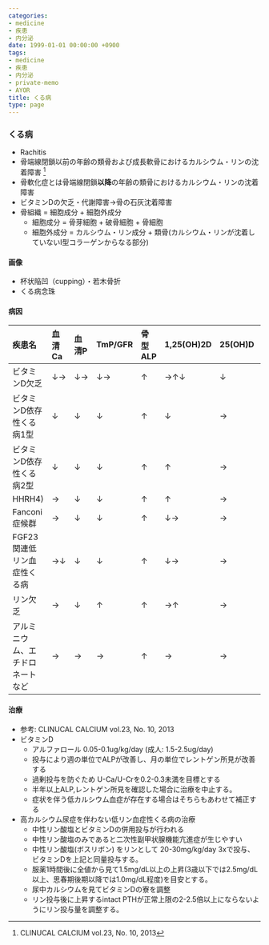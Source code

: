 ```yaml
---
categories:
- medicine
- 疾患
- 内分泌
date: 1999-01-01 00:00:00 +0900
tags:
- medicine
- 疾患
- 内分泌
- private-memo
- AYOR
title: くる病
type: page
---
```


### くる病

- Rachitis
- 骨端線閉鎖以前の年齢の類骨および成長軟骨におけるカルシウム・リンの沈着障害
    [^1]
- 骨軟化症とは骨端線閉鎖**以降**の年齢の類骨におけるカルシウム・リンの沈着障害
- ビタミンDの欠乏・代謝障害→骨の石灰沈着障害
- 骨組織 = 細胞成分 + 細胞外成分
  - 細胞成分 = 骨芽細胞 + 破骨細胞 + 骨細胞
  - 細胞外成分 = カルシウム・リン成分 +
        類骨(カルシウム・リンが沈着していないI型コラーゲンからなる部分)

#### 画像

- 杯状陥凹（cupping）・若木骨折
- くる病念珠

#### 病因

|疾患名|血清Ca|血清P|TmP/GFR|骨型ALP|1,25(OH)2D|25(OH)D|FGF23|
|:----|:----|:----|:----|:----|:----|:----|:----|
|ビタミンD欠乏|↓→|↓→|↓→|↑|→↑↓|↓|↓|
|ビタミンD依存性くる病1型|↓|↓|↓|↑|↓|→|↓→|
|ビタミンD依存性くる病2型|↓|↓|↓|↑|↑|→|↓→|
|HHRH4)|→|↓|↓|↑|↑|→|↓→|
|Fanconi 症候群|→|↓|↓|↑|↓→|→|↓→|
|FGF23関連低リン血症性くる病|→↓|↓|↓|↑|↓→|→|↑|
|リン欠乏|→|↓|↑|↑|→↑|→|↓→|
|アルミニウム、エチドロネートなど|→|→|→|↑|→|→|→|

#### 治療

- 参考: CLINUCAL CALCIUM vol.23, No. 10, 2013
- ビタミンD
  - アルファロール 0.05-0.1ug/kg/day (成人: 1.5-2.5ug/day)
  - 投与により週の単位でALPが改善し、月の単位でレントゲン所見が改善する
  - 過剰投与を防ぐため U-Ca/U-Crを0.2-0.3未満を目標とする
  - 半年以上ALP,レントゲン所見を確認した場合に治療を中止する。
  - 症状を伴う低カルシウム血症が存在する場合はそちらもあわせて補正する
- 高カルシウム尿症を伴わない低リン血症性くる病の治療
  - 中性リン酸塩とビタミンDの併用投与が行われる
  - 中性リン酸塩のみであると二次性副甲状腺機能亢進症が生じやすい
  - 中性リン酸塩(ボスリボン) をリンとして 20-30mg/kg/day
        3xで投与、ビタミンDを上記と同量投与する。
  - 服薬1時間後に全値から見て1.5mg/dL以上の上昇(3歳以下では2.5mg/dL以上、思春期後期以降では1.0mg/dL程度)を目安とする。
  - 尿中カルシウムを見てビタミンDの寮を調整
  - リン投与後に上昇するintact
        PTHが正常上限の2-2.5倍以上にならないようにリン投与量を調整する。

[^1]: CLINUCAL CALCIUM vol.23, No. 10, 2013

[^2]: NHO Okayama Hp. 03663761

[^3]: NHO Okayama Hp. 04051800

[^4]: 高Ca尿症を伴う遺伝性低リン血症性くる病
